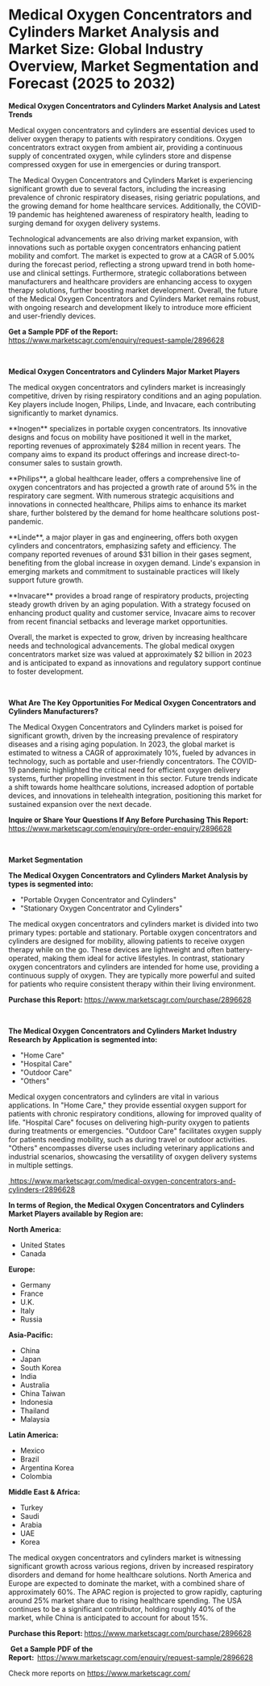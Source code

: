 <p><h1>Medical Oxygen Concentrators and Cylinders Market Analysis and Market Size: Global Industry Overview, Market Segmentation and Forecast (2025 to 2032)</h1></p><p><strong>Medical Oxygen Concentrators and Cylinders Market Analysis and Latest Trends</strong></p>
<p><p>Medical oxygen concentrators and cylinders are essential devices used to deliver oxygen therapy to patients with respiratory conditions. Oxygen concentrators extract oxygen from ambient air, providing a continuous supply of concentrated oxygen, while cylinders store and dispense compressed oxygen for use in emergencies or during transport.</p><p>The Medical Oxygen Concentrators and Cylinders Market is experiencing significant growth due to several factors, including the increasing prevalence of chronic respiratory diseases, rising geriatric populations, and the growing demand for home healthcare services. Additionally, the COVID-19 pandemic has heightened awareness of respiratory health, leading to surging demand for oxygen delivery systems. </p><p>Technological advancements are also driving market expansion, with innovations such as portable oxygen concentrators enhancing patient mobility and comfort. The market is expected to grow at a CAGR of 5.00% during the forecast period, reflecting a strong upward trend in both home-use and clinical settings. Furthermore, strategic collaborations between manufacturers and healthcare providers are enhancing access to oxygen therapy solutions, further boosting market development. Overall, the future of the Medical Oxygen Concentrators and Cylinders Market remains robust, with ongoing research and development likely to introduce more efficient and user-friendly devices.</p></p>
<p><strong>Get a Sample PDF of the Report:&nbsp;</strong> <a href="https://www.marketscagr.com/enquiry/request-sample/2896628?utm_campaign=3351&utm_medium=2&utm_source=Github&utm_content=ia&utm_term=15032025&utm_id=medical-oxygen-concentrators-and-cylinders">https://www.marketscagr.com/enquiry/request-sample/2896628</a></p>
<p>&nbsp;</p>
<p><strong>Medical Oxygen Concentrators and Cylinders Major Market Players</strong></p>
<p><p>The medical oxygen concentrators and cylinders market is increasingly competitive, driven by rising respiratory conditions and an aging population. Key players include Inogen, Philips, Linde, and Invacare, each contributing significantly to market dynamics.</p><p>**Inogen** specializes in portable oxygen concentrators. Its innovative designs and focus on mobility have positioned it well in the market, reporting revenues of approximately $284 million in recent years. The company aims to expand its product offerings and increase direct-to-consumer sales to sustain growth.</p><p>**Philips**, a global healthcare leader, offers a comprehensive line of oxygen concentrators and has projected a growth rate of around 5% in the respiratory care segment. With numerous strategic acquisitions and innovations in connected healthcare, Philips aims to enhance its market share, further bolstered by the demand for home healthcare solutions post-pandemic.</p><p>**Linde**, a major player in gas and engineering, offers both oxygen cylinders and concentrators, emphasizing safety and efficiency. The company reported revenues of around $31 billion in their gases segment, benefiting from the global increase in oxygen demand. Linde's expansion in emerging markets and commitment to sustainable practices will likely support future growth.</p><p>**Invacare** provides a broad range of respiratory products, projecting steady growth driven by an aging population. With a strategy focused on enhancing product quality and customer service, Invacare aims to recover from recent financial setbacks and leverage market opportunities.</p><p>Overall, the market is expected to grow, driven by increasing healthcare needs and technological advancements. The global medical oxygen concentrators market size was valued at approximately $2 billion in 2023 and is anticipated to expand as innovations and regulatory support continue to foster development.</p></p>
<p>&nbsp;</p>
<p><strong>What Are The Key Opportunities For Medical Oxygen Concentrators and Cylinders Manufacturers?</strong></p>
<p><p>The Medical Oxygen Concentrators and Cylinders market is poised for significant growth, driven by the increasing prevalence of respiratory diseases and a rising aging population. In 2023, the global market is estimated to witness a CAGR of approximately 10%, fueled by advances in technology, such as portable and user-friendly concentrators. The COVID-19 pandemic highlighted the critical need for efficient oxygen delivery systems, further propelling investment in this sector. Future trends indicate a shift towards home healthcare solutions, increased adoption of portable devices, and innovations in telehealth integration, positioning this market for sustained expansion over the next decade.</p></p>
<p><strong>Inquire or Share Your Questions If Any Before Purchasing This Report:</strong> <a href="https://www.marketscagr.com/enquiry/pre-order-enquiry/2896628?utm_campaign=3351&utm_medium=2&utm_source=Github&utm_content=ia&utm_term=15032025&utm_id=medical-oxygen-concentrators-and-cylinders">https://www.marketscagr.com/enquiry/pre-order-enquiry/2896628</a></p>
<p>&nbsp;</p>
<p><strong>Market Segmentation</strong></p>
<p><strong>The Medical Oxygen Concentrators and Cylinders Market Analysis by types is segmented into:</strong></p>
<p><ul><li>"Portable Oxygen Concentrator and Cylinders"</li><li>"Stationary Oxygen Concentrator and Cylinders"</li></ul></p>
<p><p>The medical oxygen concentrators and cylinders market is divided into two primary types: portable and stationary. Portable oxygen concentrators and cylinders are designed for mobility, allowing patients to receive oxygen therapy while on the go. These devices are lightweight and often battery-operated, making them ideal for active lifestyles. In contrast, stationary oxygen concentrators and cylinders are intended for home use, providing a continuous supply of oxygen. They are typically more powerful and suited for patients who require consistent therapy within their living environment.</p></p>
<p><strong>Purchase this Report:&nbsp;</strong><a href="https://www.marketscagr.com/purchase/2896628?utm_campaign=3351&utm_medium=2&utm_source=Github&utm_content=ia&utm_term=15032025&utm_id=medical-oxygen-concentrators-and-cylinders">https://www.marketscagr.com/purchase/2896628</a></p>
<p>&nbsp;</p>
<p><strong>The Medical Oxygen Concentrators and Cylinders Market Industry Research by Application is segmented into:</strong></p>
<p><ul><li>"Home Care"</li><li>"Hospital Care"</li><li>"Outdoor Care"</li><li>"Others"</li></ul></p>
<p><p>Medical oxygen concentrators and cylinders are vital in various applications. In "Home Care," they provide essential oxygen support for patients with chronic respiratory conditions, allowing for improved quality of life. "Hospital Care" focuses on delivering high-purity oxygen to patients during treatments or emergencies. "Outdoor Care" facilitates oxygen supply for patients needing mobility, such as during travel or outdoor activities. "Others" encompasses diverse uses including veterinary applications and industrial scenarios, showcasing the versatility of oxygen delivery systems in multiple settings.</p></p>
<p><a href="https://www.marketscagr.com/medical-oxygen-concentrators-and-cylinders-r2896628?utm_campaign=3351&utm_medium=2&utm_source=Github&utm_content=ia&utm_term=15032025&utm_id=medical-oxygen-concentrators-and-cylinders">&nbsp;https://www.marketscagr.com/medical-oxygen-concentrators-and-cylinders-r2896628</a></p>
<p><strong>In terms of Region, the Medical Oxygen Concentrators and Cylinders Market Players available by Region are:</strong></p>
<p>
    <p> <strong> North America: </strong>
        <ul>
            <li>United States</li>
            <li>Canada</li>
        </ul>
        </p> 
    <p> <strong> Europe: </strong>
        <ul>
            <li>Germany</li>
            <li>France</li>
            <li>U.K.</li>
            <li>Italy</li>
            <li>Russia</li>
        </ul>
        </p> 
    <p> <strong> Asia-Pacific: </strong>
        <ul>
            <li>China</li>
            <li>Japan</li>
            <li>South Korea</li>
            <li>India</li>
            <li>Australia</li>
            <li>China Taiwan</li>
            <li>Indonesia</li>
            <li>Thailand</li>
            <li>Malaysia</li>
        </ul>
        </p> 
    <p> <strong> Latin America: </strong>
        <ul>
            <li>Mexico</li>
            <li>Brazil</li>
            <li>Argentina Korea</li>
            <li>Colombia</li>
        </ul>
        </p> 
    <p> <strong> Middle East & Africa: </strong>
        <ul>
            <li>Turkey</li>
            <li>Saudi</li>
            <li>Arabia</li>
            <li>UAE</li>
            <li>Korea</li>
        </ul>
    </p>
    </p>
<p><p>The medical oxygen concentrators and cylinders market is witnessing significant growth across various regions, driven by increased respiratory disorders and demand for home healthcare solutions. North America and Europe are expected to dominate the market, with a combined share of approximately 60%. The APAC region is projected to grow rapidly, capturing around 25% market share due to rising healthcare spending. The USA continues to be a significant contributor, holding roughly 40% of the market, while China is anticipated to account for about 15%.</p></p>
<p><strong>Purchase this Report: </strong><a href="https://www.marketscagr.com/purchase/2896628?utm_campaign=3351&utm_medium=2&utm_source=Github&utm_content=ia&utm_term=15032025&utm_id=medical-oxygen-concentrators-and-cylinders">https://www.marketscagr.com/purchase/2896628</a></p>
<p>&nbsp;<strong>Get a Sample PDF of the Report:&nbsp;&nbsp;</strong><a href="https://www.marketscagr.com/enquiry/request-sample/2896628?utm_campaign=3351&utm_medium=2&utm_source=Github&utm_content=ia&utm_term=15032025&utm_id=medical-oxygen-concentrators-and-cylinders">https://www.marketscagr.com/enquiry/request-sample/2896628</a></p>
<p><strong></strong></p>
<p>Check more reports on <a href="https://www.marketscagr.com/?utm_campaign=3351&utm_medium=2&utm_source=Github&utm_content=ia&utm_term=15032025&utm_id=medical-oxygen-concentrators-and-cylinders">https://www.marketscagr.com/</a></p>
